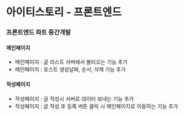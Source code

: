 <h1>아이티스토리 - 프론트엔드</h1>

<div>
   <h3>프론트엔드 파트 중간개발</h3> 
   <h4>메인페이지</h4>
   <ul>
    <li>메인페이지 : 글 리스트 서버에서 불러오는 기능 추가</li>
    <li>메인페이지 : 포스트 생성날짜, 순서, 삭제 기능 추가</li>
   </ul>
   <h4>작성페이지</h4>
   <ul>
    <li>작성페이지 : 글 작성시 서버로 데이터 보내는 기능 추가</li>
    <li>작성페이지 : 글 작성 후 등록 버튼 클릭 시 메인페이지로 이동하는 기능 추가</li>
   </ul>  
<div>


